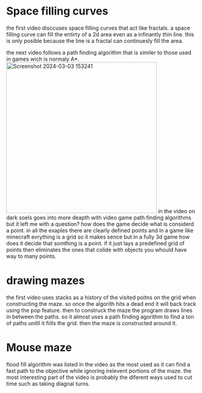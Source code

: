 # Space filling curves
  the first video disccuses space filling curves that act like fractals. a space filling curve can fill the entirty of a 2d area even as a infinantly thin line. this is only posible because the line is a fractal can continuesly fill the area. 

  the next video follows a path finding algorithm that is similer to those used in games wich is normaly A*. 
  <img width="399" alt="Screenshot 2024-03-03 153241" src="https://github.com/FantasticMrCat42/2023-2024/assets/129550102/33129c07-4613-4001-bdc8-5a323de1e780">
in the video on dark soels goes into more deapth with video game path finding algorithms but it left me with a question? how does the game decide what is considerd a point. in all the exaples there are clearly defined points and in a game like minecraft evrything is a grid so it makes sence but in a fully 3d game how does it decide that somthing is a point. if it just lays a predefined grid of points then eliminates the ones that colide with objects you whould have way to many points.

# drawing mazes
the first video uses stacks as a history of the visited poitns on the grid when constructing the maze. so once the algorith hits a dead end it will back track using the pop feature. then to construck the maze the program draws lines in between the paths. so it almost uses a path finding agorithm to find a ton of paths unitll it fiills the grid. then the maze is constructed around it.

# Mouse maze
flood fill algorithm was listed in the video as the most used as it can find a fast path to the objective while ignoring irelevent portions of the maze. the most interesting part of the video is probably the diferent ways used to cut time such as taking diagnal turns.
